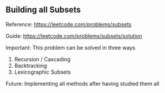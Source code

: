 ## Building all Subsets

Reference: https://leetcode.com/problems/subsets

Guide: https://leetcode.com/problems/subsets/solution

Important: This problem can be solved in three ways
1. Recursion / Cascading
2. Backtracking
3. Lexicographic Subsets

Future: Implementing all methods after having studied them all

